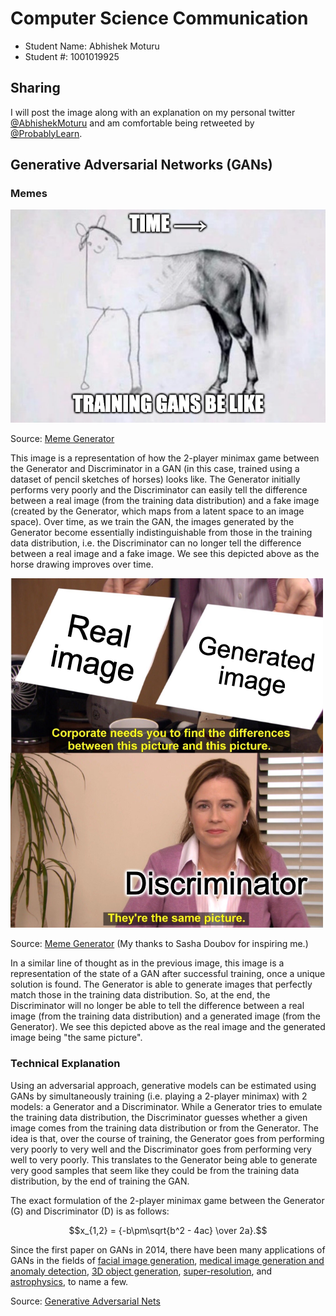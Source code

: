 # Computer Science Communication

- Student Name: Abhishek Moturu
- Student #: 1001019925

## Sharing

I will post the image along with an explanation on my personal twitter [@AbhishekMoturu](https://twitter.com/AbhishekMoturu) and am comfortable being retweeted by [@ProbablyLearn](https://twitter.com/ProbablyLearn).

## Generative Adversarial Networks (GANs)

### Memes

![](./gan-horse.png)

Source: [Meme Generator](https://imgflip.com/i/558lk5)

This image is a representation of how the 2-player minimax game between the Generator and Discriminator in a GAN (in this case, trained using a dataset of pencil sketches of horses) looks like. The Generator initially performs very poorly and the Discriminator can easily tell the difference between a real image (from the training data distribution) and a fake image (created by the Generator, which maps from a latent space to an image space). Over time, as we train the GAN, the images generated by the Generator become essentially indistinguishable from those in the training data distribution, i.e. the Discriminator can no longer tell the difference between a real image and a fake image. We see this depicted above as the horse drawing improves over time.

![](./gan-office.png)

Source: [Meme Generator](https://imgflip.com/i/559d8n) (My thanks to Sasha Doubov for inspiring me.)

In a similar line of thought as in the previous image, this image is a representation of the state of a GAN after successful training, once a unique solution is found. The Generator is able to generate images that perfectly match those in the training data distribution. So, at the end, the Discriminator will no longer be able to tell the difference between a real image (from the training data distribution) and a generated image (from the Generator). We see this depicted above as the real image and the generated image being "the same picture".

### Technical Explanation

Using an adversarial approach, generative models can be estimated using GANs by simultaneously training (i.e. playing a 2-player minimax) with 2 models: a Generator and a Discriminator. While a Generator tries to emulate the training data distribution, the Discriminator guesses whether a given image comes from the training data distribution or from the Generator. The idea is that, over the course of training, the Generator goes from performing very poorly to very well and the Discriminator goes from performing very well to very poorly. This translates to the Generator being able to generate very good samples that seem like they could be from the training data distribution, by the end of training the GAN.

The exact formulation of the 2-player minimax game between the Generator (G) and Discriminator (D) is as follows:

$$x_{1,2} = {-b\pm\sqrt{b^2 - 4ac} \over 2a}.$$

Since the first paper on GANs in 2014, there have been many applications of GANs in the fields of [facial image generation](https://arxiv.org/abs/1812.04948), [medical image generation and anomaly detection](https://arxiv.org/abs/2006.00727), [3D object generation](http://3dgan.csail.mit.edu/papers/3dgan_nips.pdf), [super-resolution](https://arxiv.org/abs/1609.04802), and [astrophysics](https://arxiv.org/abs/1702.00403), to name a few.

Source: [Generative Adversarial Nets](https://arxiv.org/abs/1406.2661)
